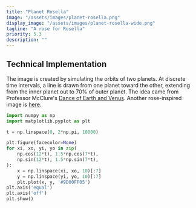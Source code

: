 ```yaml
---
title: "Planet Rosella"
image: "/assets/images/planet-rosella.png"
display_image: "/assets/images/planet-rosella-wide.png"
tagline: "A rose for Rosella"
priority: 5.3
description: ""
---
```


<!-- I wanted to make something for my mom's birthday. Her name is Rosella and her favorite color is purple (hex #9D00FF), so I thought it would be fun to make a purple rose-inspired image.  -->

## Technical Implementation
The image is created by simulating the orbits of two planets. At discrete time intervals, a line is drawn from one planet toward the other, extending from the inner planet out to 70% of outer planet. The idea came from Professor McClure's [Dance of Earth and Venus](https://marksmath.org/visualization/dance_of_earth_and_venus.html). Another rose-inspired image is [here](https://mattmotoki.github.io/art/rosella-curves.html).

```python
import numpy as np
import matplotlib.pyplot as plt

t = np.linspace(0, 2*np.pi, 10000)

plt.figure(facecolor=None)
for xi, xo, yi, yo in zip(
    np.cos(12*t), 1.5*np.cos(7*t),
    np.sin(12*t), 1.5*np.sin(7*t),
):
    x = np.linspace(xi, xo, 10)[:7]
    y = np.linspace(yi, yo, 10)[:7]    
    plt.plot(x, y, '#9D00FF05')
plt.axis('equal')
plt.axis('off') 
plt.show()
```
